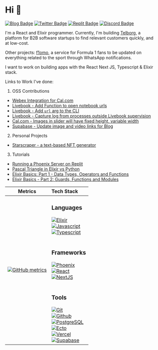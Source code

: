# Hi 👋 

[![Blog Badge](https://img.shields.io/badge/-aar2dee2_programming_blog-orange?style=for-the-badge&labelColor=orange&logoColor=orange&link=https://aar2dee2.vercel.app/)](https://aar2dee2.vercel.app/)
[![Twitter Badge](https://img.shields.io/badge/-@aar2dee21-1ca0f1?style=flat&labelColor=white&logo=twitter&logoColor=1ca0f1&link=https://twitter.com/aar2dee21)](https://twitter.com/aar2dee21)
[![Replit Badge](https://img.shields.io/badge/-@aar2dee2-0c111c?style=flat&labelColor=white&logo=replit&logoColor=0c111c&link=https://replit.com/@aar2dee2)](https://replit.com/@aar2dee2)
[![Discord Badge](https://img.shields.io/badge/-@aar2dee2-4549ef?style=flat&labelColor=white&logo=discord&logoColor=4549ef&link=https://discordapp.com/users/779534893947289650/)](https://discordapp.com/users/779534893947289650/)

I'm a React and Elixir programmer. Currently, I'm building [Telborg](https://www.telborg.com/), a platform for B2B software startups to find relevant customers quickly, and at low-cost.

Other projects: [f1omo](https://www.f1omo.com/), a service for Formula 1 fans to be updated on everything related to the sport through WhatsApp notifications.

I want to work on building apps with the React Next JS, Typescript & Elixir stack. 

Links to Work I've done:

1. OSS Contributions
  - [Webex Integration for Cal.com](https://github.com/calcom/cal.com/pull/7651)
  - [Livebook - Add Function to open notebook urls](https://github.com/livebook-dev/livebook/pull/986)
  - [Livebook - Add `url` arg to the CLI](https://github.com/livebook-dev/livebook/pull/947)
  - [Livebook - Capture log from processes outside Livebook supervision](https://github.com/livebook-dev/livebook/pull/1235)
  - [Cal.com - Images in slider will have fixed height, variable width](https://github.com/calcom/cal.com/pull/2916)
  - [Supabase - Update image and video links for Blog](https://github.com/supabase/supabase/pull/3999)
2. Personal Projects
  - [Starscraper - a text-based NFT generator](https://github.com/aar2dee2/starscraper)
3. Tutorials
  - [Running a Phoenix Server on Replit](https://replit.com/talk/templates/Running-a-Phoenix-server-Elixir-on-Replit/143119)
  - [Pascal Triangle in Elixir vs Python](https://replit.com/talk/learn/Functional-Programming-Pascal-Triangle-in-Elixir-vs-OOP-in-Python/142432)
  - [Elixir Basics: Part 1 - Data Types, Operators and Functions](https://replit.com/talk/learn/Elixir-Basics-Part-1-Data-types-operators-functions/140488)
  - [Elixir Basics - Part 2: Guards, Functions and Modules](https://replit.com/talk/learn/Elixir-Basics-Part-2-Guards-Functions-and-Modules/142200)

| Metrics                             |          Tech Stack                 |
| :---------------------------------: | :--------------------------------- |
|[![GitHub metrics](https://metrics.lecoq.io/aar2dee2?languages=1&isocalendar=1&followup=1&pagespeed=1)](https://github.com/lowlighter/metrics) |<h3>Languages</h3> [![Elixir](https://img.shields.io/badge/Elixir-4B275F?style=for-the-badge&labelColor=white&logoColor=4b275f&logo=elixir)](https://elixir-lang.org/) <br/> [![Javascript](https://img.shields.io/badge/JavaScript-fbd70a?style=for-the-badge&labelColor=white&logo=javascript)](https://developer.mozilla.org/en-US/docs/Web/JavaScript) <br/> [![Typescript](https://img.shields.io/badge/Typescript-3178c6?style=for-the-badge&labelColor=white&logo=typescript)](https://www.typescriptlang.org/)  <br/><br/><h3>Frameworks</h3> [![Phoenix](https://img.shields.io/badge/Phoenix-ff6f61?style=for-the-badge&labelColor=white&logoColor=ff6f61&logo=phoenix)](https://phoenixframework.org/) <br/> [![React](https://img.shields.io/badge/React-4AB7DA?style=for-the-badge&labelColor=white&logoColor=4ab7da&logo=react)](https://reactjs.org/)  <br/> [![NextJS](https://img.shields.io/badge/NextJS-000?style=for-the-badge&labelColor=white&logoColor=000&logo=vercel)](https://nextjs.org/) <br/><br/><h3>Tools</h3> [![Git](https://img.shields.io/badge/-Git-ef351f?style=for-the-badge&labelColor=white&logoColor=ef351f&logo=git)](https://git-scm.com/) <br/> [![Github](https://img.shields.io/badge/-GitHub-121519?style=for-the-badge&labelColor=white&logoColor=121519&logo=github)](https://github.com/) <br/> [![PostgreSQL](https://img.shields.io/badge/-PostgreSQL-28537e?style=for-the-badge&labelColor=white&logoColor=28537e&logo=postgresql)](https://www.postgresql.org/) <br/> [![Ecto](https://img.shields.io/badge/-Ecto-67b635?style=for-the-badge&labelColor=white&logo=ecto)](https://hexdocs.pm/ecto/Ecto.html)  <br/> [![Vercel](https://img.shields.io/badge/Vercel-000?style=for-the-badge&labelColor=white&logoColor=000&logo=vercel)](https://vercel.com/)  <br/> [![Supabase](https://img.shields.io/badge/Supabase-2da765?style=for-the-badge&labelColor=white&logoColor=2da765&logo=supabase)](https://supabase.com/) |

<!---
aar2dee2/aar2dee2 is a ✨ special ✨ repository because its `README.md` (this file) appears on your GitHub profile.
You can click the Preview link to take a look at your changes.
--->
